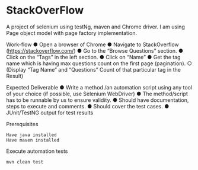 # StackOverFlow
A project of selenium using testNg, maven and Chrome driver. I am using Page object model with page factory implementation.

Work-flow
● Open a browser of Chrome
● Navigate to StackOverflow (https://stackoverflow.com/)
● Go to the “Browse Questions” section.
● Click on the “Tags” in the left section.
● Click on “Name”
● Get the tag name which is having max questions count on the first page (pagination).
○ (Display “Tag Name” and “Questions” Count of that particular tag in the Result) 

Expected Deliverable
● Write a method /an automation script using any tool of your choice (if possible, use Selenium WebDriver)
● The method/script has to be runnable by us to ensure validity.
● Should have documentation, steps to execute and comments.
● Should cover the test cases.
● JUnit/TestNG output for test results

Prerequisites
    
    Have java installed
    Have maven installed
    
Execute automation tests

    mvn clean test
 
